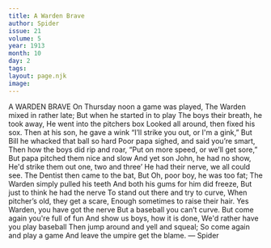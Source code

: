 ```yaml
---
title: A Warden Brave
author: Spider
issue: 21
volume: 5
year: 1913
month: 10
day: 2
tags:
layout: page.njk
image:
---
```

A WARDEN BRAVE    On Thursday noon a game was played,    The Warden mixed in rather late;    But when he started in to play    The boys their breath, he took away,    He went into the pitchers box    Looked all around, then fixed his sox.    Then at his son, he gave a wink    “I’ll strike you out, or I'm a gink,”   But Bill he whacked that ball so hard    Poor papa sighed, and said you’re smart,    Then how the boys did rip and roar,    “Put on more speed, or we’ll get sore,”    But papa pitched them nice and slow    And yet son John, he had no show,    He'd strike them out one, two and three’    He had their nerve, we all could see.    The Dentist then came to the bat,    But Oh, poor boy, he was too fat;    The Warden simply pulled his teeth    And both his gums for him did freeze,    But just to think he had the nerve    To stand out there and try to curve,    When pitcher’s old, they get a scare,    Enough sometimes to raise their hair.    Yes Warden, you have got the nerve    But a baseball you can’t curve.    But come again you're full of fun    And show us boys, how it is done,    We'd rather have you play baseball    Then jump around and yell and squeal;    So come again and play a game    And leave the umpire get the blame. — Spider

